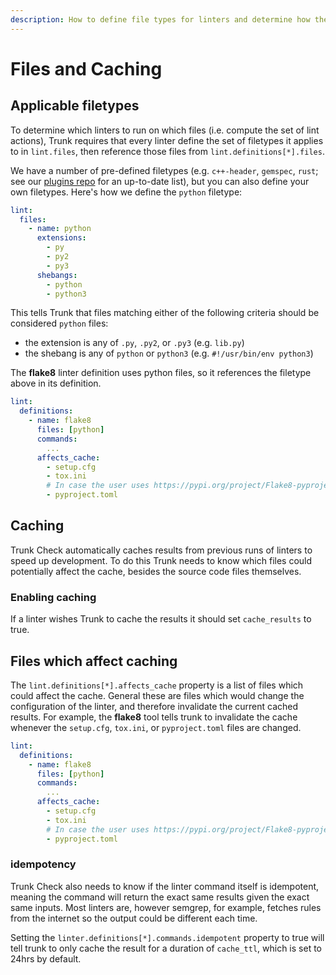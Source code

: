 ```yaml
---
description: How to define file types for linters and determine how they are cached.
---
```


# Files and Caching

## Applicable filetypes

To determine which linters to run on which files (i.e. compute the set of lint actions), Trunk requires that every linter define the set of filetypes it applies to in `lint.files`, then reference those files from `lint.definitions[*].files`.

We have a number of pre-defined filetypes (e.g. `c++-header`, `gemspec`, `rust`; see our [plugins repo](https://github.com/trunk-io/plugins/blob/main/linters/plugin.yaml) for an up-to-date list), but you can also define your own filetypes. Here's how we define the `python` filetype:

```yaml
lint:
  files:
    - name: python
      extensions:
        - py
        - py2
        - py3
      shebangs:
        - python
        - python3
```

This tells Trunk that files matching either of the following criteria should be considered `python` files:

* the extension is any of `.py`, `.py2`, or `.py3` (e.g. `lib.py`)
* the shebang is any of `python` or `python3` (e.g. `#!/usr/bin/env python3`)

The **flake8** linter definition uses python files, so it references the filetype above in its definition.

```yaml
lint:
  definitions:
    - name: flake8
      files: [python]
      commands:
        ...
      affects_cache:
        - setup.cfg
        - tox.ini
        # In case the user uses https://pypi.org/project/Flake8-pyproject/
        - pyproject.toml
```

## Caching

Trunk Check automatically caches results from previous runs of linters to speed up development. To do this Trunk needs to know which files could potentially affect the cache, besides the source code files themselves.

### Enabling caching

If a linter wishes Trunk to cache the results it should set `cache_results` to true.

## Files which affect caching

The `lint.definitions[*].affects_cache` property is a list of files which could affect the cache. General these are files which would change the configuration of the linter, and therefore invalidate the current cached results. For example, the **flake8** tool tells trunk to invalidate the cache whenever the `setup.cfg`, `tox.ini`, or `pyproject.toml` files are changed.

```yaml
lint:
  definitions:
    - name: flake8
      files: [python]
      commands:
        ...
      affects_cache:
        - setup.cfg
        - tox.ini
        # In case the user uses https://pypi.org/project/Flake8-pyproject/
        - pyproject.toml
```

### idempotency

Trunk Check also needs to know if the linter command itself is idempotent, meaning the command will return the exact same results given the exact same inputs. Most linters are, however semgrep, for example, fetches rules from the internet so the output could be different each time.

Setting the `linter.definitions[*].commands.idempotent` property to true will tell trunk to only cache the result for a duration of `cache_ttl`, which is set to 24hrs by default.
